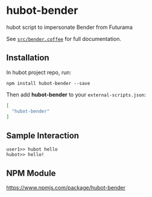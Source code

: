 # hubot-bender

hubot script to impersonate Bender from Futurama

See [`src/bender.coffee`](src/bender.coffee) for full documentation.

## Installation

In hubot project repo, run:

`npm install hubot-bender --save`

Then add **hubot-bender** to your `external-scripts.json`:

```json
[
  "hubot-bender"
]
```

## Sample Interaction

```
user1>> hubot hello
hubot>> hello!
```

## NPM Module

https://www.npmjs.com/package/hubot-bender
